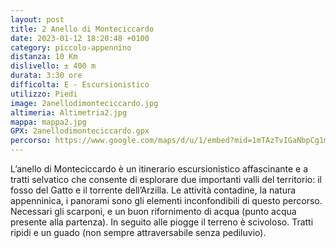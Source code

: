 ```yaml
---
layout: post
title: 2 Anello di Monteciccardo
date: 2023-01-12 18:20:48 +0100
category: piccolo-appennino
distanza: 10 Km
dislivello:	± 400 m
durata:	3:30 ore
difficolta:	E - Escursionistico
utilizzo: Piedi
image: 2anellodimonteciccardo.jpg
altimeria: Altimetria2.jpg
mappa: mappa2.jpg
GPX: 2anellodimonteciccardo.gpx
percorso: https://www.google.com/maps/d/u/1/embed?mid=1mTAzTvIGaNbpCg1mwQq4XHBAYkE1LMA&ehbc=2E312F
---
```


L’anello di Monteciccardo è un itinerario escursionistico affascinante e a tratti selvatico che consente di esplorare due importanti valli del territorio: il fosso del Gatto e il torrente dell’Arzilla. Le attività contadine, la natura appenninica, i panorami sono gli elementi inconfondibili di questo percorso.
Necessari gli scarponi, e un buon rifornimento di acqua (punto acqua presente alla partenza). In seguito alle piogge il terreno è scivoloso. Tratti ripidi e un guado (non sempre attraversabile senza pediluvio). 
